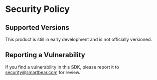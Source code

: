 # Security Policy

## Supported Versions

This product is still in early development and is not officially versioned.

## Reporting a Vulnerability

If you find a vulnerability in this SDK, please report it to [security@smartbear.com](mailto:security@smartbear.com) for review.